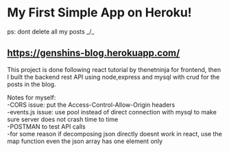 # My First Simple App on Heroku!

ps: dont delete all my posts _/\_

## https://genshins-blog.herokuapp.com/

This project is done following react tutorial by thenetninja for frontend, then I built the backend rest API using node,express and mysql with crud for the posts in the blog.

Notes for myself:<br/>
-CORS issue: put the Access-Control-Allow-Origin headers <br/>
-events.js issue: use pool instead of direct connection with mysql to make sure server does not crash time to time<br/>
-POSTMAN to test API calls<br/>
-for some reason if decomposing json directly doesnt work in react, use the map function even the json array has one element only
